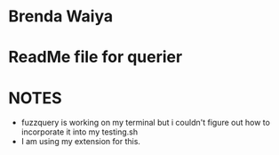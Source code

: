 # Brenda Waiya
# ReadMe file for querier  
# NOTES
- fuzzquery is working on my terminal but i couldn't figure out how to incorporate it into my testing.sh 
- I am using my extension for this. 